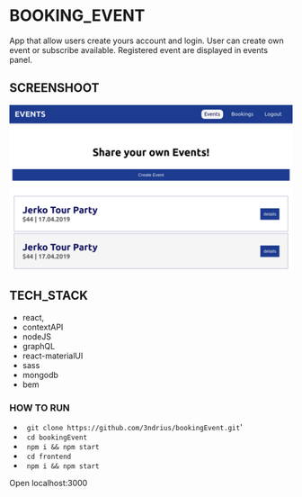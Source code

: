 # BOOKING_EVENT

App that allow users create yours account and login. User can create own event or subscribe available. Registered event are displayed in events panel.

## SCREENSHOOT

![prev](https://github.com/3ndrius/booking/blob/master/prev.png?raw=true)

## TECH_STACK 

- react,
- contextAPI
- nodeJS
- graphQL
- react-materialUI 
- sass 
- mongodb 
- bem

### HOW TO RUN  

- ` git clone https://github.com/3ndrius/bookingEvent.git`'
- ` cd bookingEvent`
- ` npm i && npm start`
- ` cd frontend` 
- ` npm i && npm start` 

Open localhost:3000

